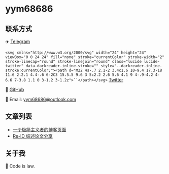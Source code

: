 # yym68686

## 联系方式

✈️ [Telegram](https://t.me/yym68686)

`<svg xmlns="http://www.w3.org/2000/svg" width="24" height="24" viewBox="0 0 24 24" fill="none" stroke="currentColor" stroke-width="2" stroke-linecap="round" stroke-linejoin="round" class="lucide lucide-twitter" data-darkreader-inline-stroke="" style="--darkreader-inline-stroke:currentColor;"><path d="M22 4s-.7 2.1-2 3.4c1.6 10-9.4 17.3-18 11.6 2.2.1 4.4-.6 6-2C3 15.5.5 9.6 3 5c2.2 2.6 5.6 4.1 9 4-.9-4.2 4-6.6 7-3.8 1.1 0 3-1.2 3-1.2z">``</path></svg>` [Twitter](https://twitter.com/yym68686)

📖 [GitHub](https://github.com/yym68686)

📮 Email: yym68686@outlook.com

## 文章列表

- [一个极简主义者的博客页面](./post/develop-purepage/index.md)
- [Re-ID 综述论文分享](./post/reid-outlook-paper-share/index.md)

## 关于我

📖 Code is law.
